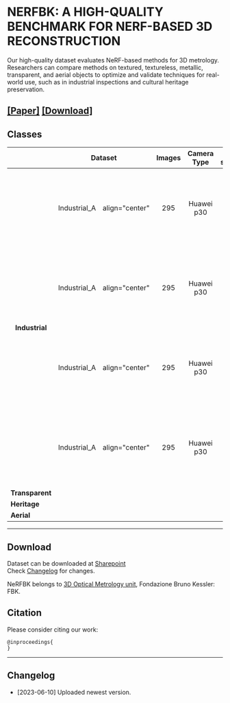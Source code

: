 # NERFBK: A HIGH-QUALITY BENCHMARK FOR NERF-BASED 3D RECONSTRUCTION
Our high-quality dataset evaluates NeRF-based methods for 3D metrology. Researchers can compare methods on textured, textureless, metallic, transparent, and aerial objects to optimize and validate techniques for real-world use, such as in industrial inspections and cultural heritage preservation.


[**[Paper]**]() [**[Download]**](#Download) 
---

## <a name="classes"></a> Classes 
<div style=”text-align: center;”>
  <table   style=”margin: auto；” width=’60%’>
  <thead>
    <tr>
      <th></th>
      <th colspan="2">Dataset</th>
      <th>Images</th>
      <th>Camera Type</th>
      <th>approx size(cm)</th>
      <th>Description</th>
    </tr>
  </thead>
  <tbody>
    <tr>
      <td rowspan="4",  align="center" ><strong>Industrial</td>
      <td align="center">Industrial_A</td>
      <td> align="center"</td>
      <td align="center">295</td>
      <td align="center">Huawei p30</td>
      <td align="center">5x5x4</td>
      <td align="center">Textureless<br>Small and complex<br>Reflective<br>Two acquisitions<br>Ground truth<br>Video</td>
    </tr>
    <tr>
      <td align="center">Industrial_A</td>
      <td> align="center"</td>
      <td align="center">295</td>
      <td align="center">Huawei p30</td>
      <td align="center">5x5x4</td>
      <td align="center">Textureless<br>Small and complex<br>Reflective<br>Two acquisitions<br>Ground truth<br>Video</td>
    </tr>
    <tr>
      <td align="center">Industrial_A</td>
      <td> align="center"</td>
      <td align="center">295</td>
      <td align="center">Huawei p30</td>
      <td align="center">5x5x4</td>
      <td align="center">Textureless<br>Small and complex<br>Reflective<br>Two acquisitions<br>Ground truth<br>Video</td>
    </tr>
    <tr>
      <td align="center">Industrial_A</td>
      <td> align="center"</td>
      <td align="center">295</td>
      <td align="center">Huawei p30</td>
      <td align="center">5x5x4</td>
      <td align="center">Textureless<br>Small and complex<br>Reflective<br>Two acquisitions<br>Ground truth<br>Video</td>
    </tr>
    <tr>
      <td rowspan="4"><strong>Transparent</td>
      <td></td>
      <td></td>
      <td></td>
      <td></td>
      <td></td>
      <td></td>
    </tr>
    <tr>
      <td></td>
      <td></td>
      <td></td>
      <td></td>
      <td></td>
      <td></td>
    </tr>
    <tr>
      <td></td>
      <td></td>
      <td></td>
      <td></td>
      <td></td>
      <td></td>
    </tr>
    <tr>
      <td></td>
      <td></td>
      <td></td>
      <td></td>
      <td></td>
      <td></td>
    </tr>
    <tr>
      <td rowspan="4"><strong>Heritage</td>
      <td></td>
      <td></td>
      <td></td>
      <td></td>
      <td></td>
      <td></td>
    </tr>
    <tr>
      <td></td>
      <td></td>
      <td></td>
      <td></td>
      <td></td>
      <td></td>
    </tr>
    <tr>
      <td></td>
      <td></td>
      <td></td>
      <td></td>
      <td></td>
      <td></td>
    </tr>
    <tr>
      <td></td>
      <td></td>
      <td></td>
      <td></td>
      <td></td>
      <td></td>
    </tr>
    <tr>
      <td><strong>Aerial</td>
      <td></td>
      <td></td>
      <td></td>
      <td></td>
      <td></td>
      <td></td>
    </tr>
  </tbody>
  </table>
</div>

---
## <a name="download"></a> Download

Dataset can be downloaded at [Sharepoint](https://fbk.sharepoint.com/:f:/r/sites/NerFBK/Shared%20Documents/NeRFBK?csf=1&web=1&e=pRePyL)  
Check [Changelog](#changelog) for changes.

NeRFBK belongs to [3D Optical Metrology unit](https://3dom.fbk.eu/), Fondazione Bruno Kessler: FBK.
## Citation

Please consider citing our work:

    @inproceedings{
    }

---
## <a name="changelog"></a> Changelog 
* [2023-06-10] Uploaded newest version.
